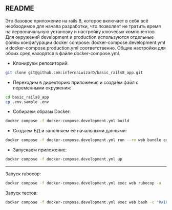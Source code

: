 ## README

Это базовое приложение на rails 8, которое включает в себя всё необходимое для начала разработки, что позволяет не тратить время на первоначальную установку и настройку ключевых компонентов. \
Для окружений development и production используются отдельные фойлы конфигурации docker compose: docker-compose.development.yml и docker-compose.production.yml соответственно. Общие настройки для обоих сред находятся в файле docker-compose.yml.

- Клонируем репозиторий:
```bash
git clone git@github.com:infernaLwizarD/basic_rails8_app.git
```

- Переходим в директорию приложения и создаём файл с переменными окружения:
```bash
cd basic_rails8_app
cp .env.sample .env
```

- Собираем образы Docker:
 ```bash
docker compose -f docker-compose.development.yml build
 ```

- Создаем БД и заполняем её начальными данными:
 ```bash
docker compose -f docker-compose.development.yml run --rm web bundle exec rails db:prepare
 ```

- Запускаем приложение:
 ```bash
docker compose -f docker-compose.development.yml up
 ```

---
Запуск rubocop:
```bash
docker compose -f docker-compose.development.yml exec web rubocop -a
```
Запуск тестов:
```bash
docker compose -f docker-compose.development.yml exec web bash -c "RAILS_ENV=test rspec spec/features"
 ```